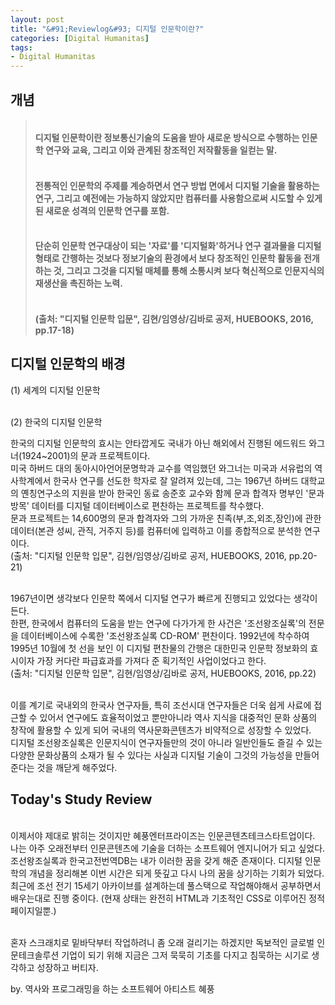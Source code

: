 ```yaml
---
layout: post
title: "&#91;Reviewlog&#93; 디지털 인문학이란?"
categories: [Digital Humanitas]
tags: 
- Digital Humanitas
---
```


## 개념

> #### <br>디지털 인문학이란 정보통신기술의 도움을 받아 새로운 방식으로 수행하는 인문학 연구와 교육, 그리고 이와 관계된 창조적인 저작활동을 일컫는 말.
> #### <br>전통적인 인문학의 주제를 계승하면서 연구 방법 면에서 디지털 기술을 활용하는 연구, 그리고 예전에는 가능하지 않았지만 컴퓨터를 사용함으로써 시도할 수 있게 된 새로운 성격의 인문학 연구를 포함.
> #### <br>단순히 인문학 연구대상이 되는 '자료'를 '디지털화'하거나 연구 결과물을 디지털 형태로 간행하는 것보다 정보기술의 환경에서 보다 창조적인 인문학 활동을 전개하는 것, 그리고 그것을 디지털 매체를 통해 소통시켜 보다 혁신적으로 인문지식의 재생산을 촉진하는 노력.
> #### <br>(출처: "디지털 인문학 입문", 김현/임영상/김바로 공저, HUEBOOKS, 2016, pp.17-18)

## 디지털 인문학의 배경

(1) 세계의 디지털 인문학

<br>
(2) 한국의 디지털 인문학

한국의 디지털 인문학의 효시는 안타깝게도 국내가 아닌 해외에서 진행된 에드워드 와그너(1924~2001)의 문과 프로젝트이다. 
<br>미국 하버드 대의 동아시아언어문명학과 교수를 역임했던 와그너는 미국과 서유럽의 역사학계에서 한국사 연구를 선도한 학자로 잘 알려져 있는데, 그는 1967년 하버드 대학교의 옌칭연구소의 지원을 받아 한국인 동료 송준호 교수와 함께 문과 합격자 명부인 '문과방목' 데이터를 디지털 데이터베이스로 편찬하는 프로젝트를 착수했다. 
<br>문과 프로젝트는 14,600명의 문과 합격자와 그의 가까운 친족(부,조,외조,장인)에 관한 데이터(본관 성씨, 관직, 거주지 등)를 컴퓨터에 입력하고 이를 종합적으로 분석한 연구이다. 
<br>(출처: "디지털 인문학 입문", 김현/임영상/김바로 공저, HUEBOOKS, 2016, pp.20-21)

<br>1967년이면 생각보다 인문학 쪽에서 디지털 연구가 빠르게 진행되고 있었다는 생각이 든다. 
<br>한편, 한국에서 컴퓨터의 도움을 받는 연구에 다가가게 한 사건은 '조선왕조실록'의 전문을 데이터베이스에 수록한 '조선왕조실록 CD-ROM' 편찬이다. 1992년에 착수하여 1995년 10월에 첫 선을 보인 이 디지털 편찬물의 간행은 대한민국 인문학 정보화의 효시이자 가장 커다란 파급효과를 가져다 준 획기적인 사업이었다고 한다.
<br>(출처: "디지털 인문학 입문", 김현/임영상/김바로 공저, HUEBOOKS, 2016, pp.22)

<br>이를 계기로 국내외의 한국사 연구자들, 특히 조선시대 연구자들은 더욱 쉽게 사료에 접근할 수 있어서 연구에도 효율적이었고 뿐만아니라 역사 지식을 대중적인 문화 상품의 창작에 활용할 수 있게 되어 국내의 역사문화콘텐츠가 비약적으로 성장할 수 있었다. 
<br>디지털 조선왕조실록은 인문지식이 연구자들만의 것이 아니라 일반인들도 즐길 수 있는 다양한 문화상품의 소재가 될 수 있다는 사실과 디지털 기술이 그것의 가능성을 만들어 준다는 것을 깨닫게 해주었다. 
<br>


## Today's Study Review

<br>이제서야 제대로 밝히는 것이지만 혜풍엔터프라이즈는 인문콘텐츠테크스타트업이다. <br>나는 아주 오래전부터 인문콘텐츠에 기술을 더하는 소프트웨어 엔지니어가 되고 싶었다. 조선왕조실록과 한국고전번역DB는 내가 이러한 꿈을 갖게 해준 존재이다. 디지털 인문학의 개념을 정리해본 이번 시간은 되게 뜻깊고 다시 나의 꿈을 상기하는 기회가 되었다.
<br>최근에 조선 전기 15세기 아카이브를 설계하는데 풀스택으로 작업해야해서 공부하면서 배우는대로 진행 중이다. (현재 상태는 완전히 HTML과 기초적인 CSS로 이루어진 정적페이지일뿐.) 

<br>혼자 스크래치로 밑바닥부터 작업하려니 좀 오래 걸리기는 하겠지만 독보적인 글로벌 인문테크솔루션 기업이 되기 위해 지금은 그저 묵묵히 기초를 다지고 침묵하는 시기로 생각하고 성장하고 버티자.

by. 역사와 프로그래밍을 하는 소프트웨어 아티스트 혜풍

